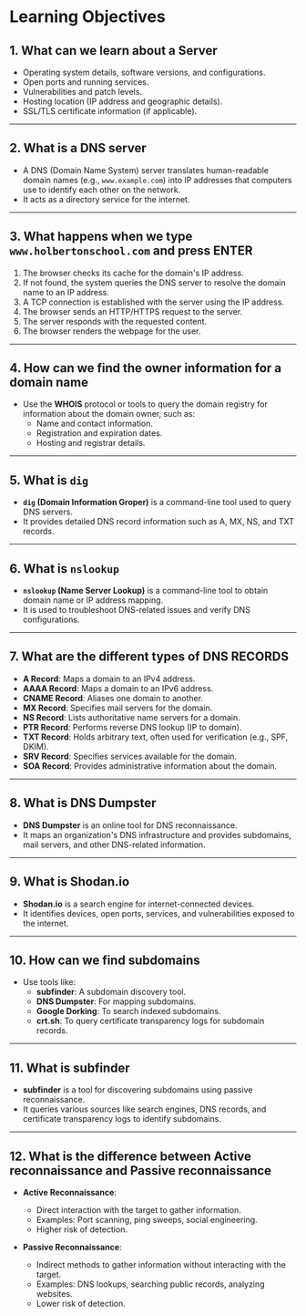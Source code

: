 # Learning Objectives

## 1. What can we learn about a Server
- Operating system details, software versions, and configurations.
- Open ports and running services.
- Vulnerabilities and patch levels.
- Hosting location (IP address and geographic details).
- SSL/TLS certificate information (if applicable).

---

## 2. What is a DNS server
- A DNS (Domain Name System) server translates human-readable domain names (e.g., `www.example.com`) into IP addresses that computers use to identify each other on the network.
- It acts as a directory service for the internet.

---

## 3. What happens when we type `www.holbertonschool.com` and press ENTER
1. The browser checks its cache for the domain's IP address.
2. If not found, the system queries the DNS server to resolve the domain name to an IP address.
3. A TCP connection is established with the server using the IP address.
4. The browser sends an HTTP/HTTPS request to the server.
5. The server responds with the requested content.
6. The browser renders the webpage for the user.

---

## 4. How can we find the owner information for a domain name
- Use the **WHOIS** protocol or tools to query the domain registry for information about the domain owner, such as:
  - Name and contact information.
  - Registration and expiration dates.
  - Hosting and registrar details.

---

## 5. What is `dig`
- **`dig` (Domain Information Groper)** is a command-line tool used to query DNS servers.
- It provides detailed DNS record information such as A, MX, NS, and TXT records.

---

## 6. What is `nslookup`
- **`nslookup` (Name Server Lookup)** is a command-line tool to obtain domain name or IP address mapping.
- It is used to troubleshoot DNS-related issues and verify DNS configurations.

---

## 7. What are the different types of DNS RECORDS
- **A Record**: Maps a domain to an IPv4 address.
- **AAAA Record**: Maps a domain to an IPv6 address.
- **CNAME Record**: Aliases one domain to another.
- **MX Record**: Specifies mail servers for the domain.
- **NS Record**: Lists authoritative name servers for a domain.
- **PTR Record**: Performs reverse DNS lookup (IP to domain).
- **TXT Record**: Holds arbitrary text, often used for verification (e.g., SPF, DKIM).
- **SRV Record**: Specifies services available for the domain.
- **SOA Record**: Provides administrative information about the domain.

---

## 8. What is DNS Dumpster
- **DNS Dumpster** is an online tool for DNS reconnaissance.
- It maps an organization's DNS infrastructure and provides subdomains, mail servers, and other DNS-related information.

---

## 9. What is Shodan.io
- **Shodan.io** is a search engine for internet-connected devices.
- It identifies devices, open ports, services, and vulnerabilities exposed to the internet.

---

## 10. How can we find subdomains
- Use tools like:
  - **subfinder**: A subdomain discovery tool.
  - **DNS Dumpster**: For mapping subdomains.
  - **Google Dorking**: To search indexed subdomains.
  - **crt.sh**: To query certificate transparency logs for subdomain records.

---

## 11. What is subfinder
- **subfinder** is a tool for discovering subdomains using passive reconnaissance.
- It queries various sources like search engines, DNS records, and certificate transparency logs to identify subdomains.

---

## 12. What is the difference between Active reconnaissance and Passive reconnaissance
- **Active Reconnaissance**:
  - Direct interaction with the target to gather information.
  - Examples: Port scanning, ping sweeps, social engineering.
  - Higher risk of detection.

- **Passive Reconnaissance**:
  - Indirect methods to gather information without interacting with the target.
  - Examples: DNS lookups, searching public records, analyzing websites.
  - Lower risk of detection.
